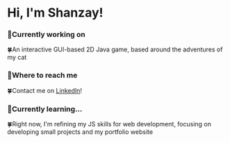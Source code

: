 # Hi, I'm Shanzay! 


### 🌸Currently working on
 🍀An interactive GUI-based 2D Java game, based around the adventures of my cat
### 🌸Where to reach me
  🍀Contact me on [LinkedIn](https://www.linkedin.com/in/shanzaya/)!
### 🌸Currently learning...
  🍀Right now, I'm refining my JS skills for web development, focusing on developing small projects and my portfolio website





